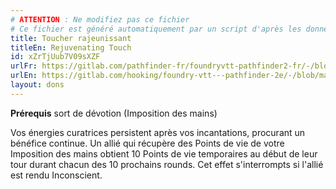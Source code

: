 ```yaml
---
# ATTENTION : Ne modifiez pas ce fichier
# Ce fichier est généré automatiquement par un script d'après les données du module Foundry VTT officiel et de sa traduction
title: Toucher rajeunissant
titleEn: Rejuvenating Touch
id: xZrTjUub7V09sXZF
urlFr: https://gitlab.com/pathfinder-fr/foundryvtt-pathfinder2-fr/-/blob/master/data/feats/xZrTjUub7V09sXZF.htm
urlEn: https://gitlab.com/hooking/foundry-vtt---pathfinder-2e/-/blob/master/packs/data/feats.db/rejuvenating-touch.json
layout: dons
---
```

**Prérequis** sort de dévotion (<a class="entity-link" data-pack="pf2e.spells-srd" data-id="zNN9212H2FGfM7VS" draggable="true">Imposition des mains</a>)

Vos énergies curatrices persistent après vos incantations, procurant un bénéfice continue. Un allié qui récupère des Points de vie de votre Imposition des mains obtient 10 Points de vie temporaires au début de leur tour durant chacun des 10 prochains rounds. Cet effet s'interrompts si l'allié est rendu <a class="entity-link" data-pack="pf2e.conditionitems" data-id="fBnFDH2MTzgFijKf" draggable="true"><i class="fas fa-book-open"></i>Inconscient</a>.
